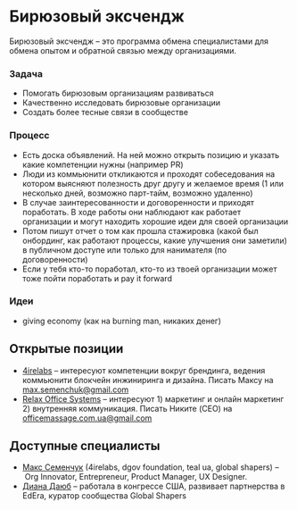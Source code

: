 # Бирюзовый эксчендж

Бирюзовый эксчендж – это программа обмена специалистами для обмена опытом и обратной связью между организациями.

### Задача

* Помогать бирюзовым организациям развиваться
* Качественно исследовать бирюзовые организации
* Создать более тесные связи в сообществе

### Процесс

* Есть доска объявлений. На ней можно открыть позицию и указать какие компетенции нужны \(например PR\)
* Люди из коммьюнити откликаются и проходят собеседования на котором выясняют полезность друг другу и желаемое время \(1 или несколько дней, возможно парт-тайм, возможно удаленно\) 
* В случае заинтересованности и договоренности и приходят поработать. В ходе работы они наблюдают как работает организации и могут находить хорошие идеи для своей организации
* Потом пишут отчет о том как прошла стажировка \(какой был онбординг, как работают процессы, какие улучшения они заметили\) в публичном доступе или только для нанимателя \(по договоренности\)
* Если у тебя кто-то поработал, кто-то из твоей организации может тоже пойти поработать и pay it forward

### Идеи

* giving economy \(как на burning man, никаких денег\)

## Открытые позиции

* [4irelabs](https://4irelabs.com/) – интересуют компетенции вокруг брендинга, ведения коммьюнити блокчейн инжиниринга и дизайна. Писать Максу на [max.semenchuk@gmail.com](mailto:max.semenchuk@gmail.com)
* [Relax Office Systems](http://officemassage.com.ua) – интересуют 1\) маркетинг и онлайн маркетинг 2\) внутренняя коммуникация. Писать Никите \(CEO\) на [officemassage.com.ua@gmail.com](mailto:officemassage.com.ua@gmail.com)

## Доступные специалисты

* [Макс Семенчук](http://maxsemenchuk.com/) \(4irelabs, dgov foundation, teal ua, global shapers\) – Org Innovator, Entrepreneur, Product Manager, UX Designer.
* [Диана Даюб](https://www.facebook.com/diana.dayub) – работала в конгрессе США, развивает партнерства в EdEra, куратор сообщества Global Shapers

